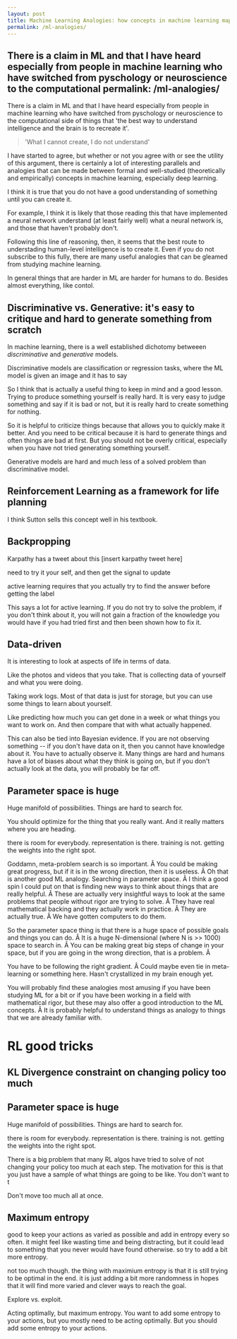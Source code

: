 ```yaml
---
layout: post
title: Machine Learning Analogies: how concepts in machine learning map to everyday life and philosophy
permalink: /ml-analogies/
---
```


There is a claim in ML and that I have heard especially from people in machine 
learning who have switched from pyschology or neuroscience to the computational
permalink: /ml-analogies/
---

There is a claim in ML and that I have heard especially from people in machine 
learning who have switched from pyschology or neuroscience to the computational
side of things that 'the best way to understand intelligence and the brain is 
to recreate it'. 

> 'What I cannot create, I do not understand'

I have started to agree, but whether or not you agree with or see the utility 
of this argument, there is certainly a lot of interesting parallels and analogies
that can be made between formal and well-studied (theoretically and empirically)
concepts in machine learning, especially deep learning.


I think it is true that you do not have a good understanding of something until
you can create it.

For example, I think it is likely that those reading this that have implemented
a neural network understand (at least fairly well) what a neural network is,
and those that haven't probably don't.


Following this line of reasoning, then, it seems that the best route to
understading human-level intelligence is to create it.  Even if you do not
subscribe to this fully, there are many useful analogies that can be gleamed from
studying machine learning.


In general things that are harder in ML are harder for humans to do.  Besides 
almost everything, like contol.



## Discriminative vs. Generative: it's easy to critique and hard to generate something from scratch

In machine learning, there is a well established dichotomy betweeen *discriminative* 
and *generative* models.


Discriminative models are classification or regression tasks, where the ML model
is given an image and it has to say 


So I think that is actually a useful thing to keep in mind and a good lesson.
Trying to produce something yourself is really hard.  It is very easy to judge
something and say if it is bad or not, but it is really hard to create something 
for nothing.

So it is helpful to criticize things because that allows you to quickly make it
better.  And you need to be critical because it is hard to generate things and
often things are bad at first.  But you should not be overly critical, especially
when you have not tried generating something yourself.

Generative models are hard and much less of a solved problem than discriminative
model.  


## Reinforcement Learning as a framework for life planning

I think Sutton sells this concept well in his textbook.



## Backpropping


Karpathy has a tweet about this
[insert karpathy tweet here]


need to try it your self, and then get the signal to update

active learning requires that you actually try to find the answer before getting the label


This says a lot for active learning.  If you do not try to solve the problem,
if you don't think about it, you will not gain a fraction of the knowledge
you would have if you had tried first and then been shown how to fix it.



## Data-driven 

It is interesting to look at aspects of life in terms of data.


Like the photos and videos that you take.  That is collecting data of yourself
and what you were doing.

Taking work logs.  Most of that data is just for storage, but you can use some
things to learn about yourself.

Like predicting how much you can get done in a week or what things you want to work on.
And then compare that with what actually happened.


This can also be tied into Bayesian evidence.  If you are not observing
something -- if you don't have data on it, then you cannot have knowledge
about it.  You have to actually observe it.  Many things are hard and humans
have a lot of biases about what they think is going on, but if you don't
actually look at the data, you will probably be far off.


## Parameter space is huge 

Huge manifold of possibilities.  Things are hard to search for.


You should optimize for the thing that you really want.  And it really 
matters where you are heading. 

there is room for everybody. representation is there. training is not. getting the weights into the right spot.


Goddamn, meta-problem search is so important. Â You could be making great progress, 
but if it is in the wrong direction, then it is useless. Â Oh that is another good 
ML analogy. Searching in parameter space. Â I think a good spin I could put on 
that is finding new ways to think about things that are really helpful. Â These 
are actually very insightful ways to look at the same problems that people 
without rigor are trying to solve. Â They have real mathematical backing and 
they actually work in practice. Â They are actually true. Â We have gotten 
computers to do them.

So the parameter space thing is that there is a huge space of possible goals and
things you can do. Â It is a huge N-dimensional (where N is >> 1000) space to 
search in. Â You can be making great big steps of change in your space, but if 
you are going in the wrong direction, that is a problem. Â 

You have to be following the right gradient. Â Could maybe even tie in 
meta-learning or something here. Hasn't crystallized in my brain enough yet.



You will probably find these analogies most amusing if you have been studying 
ML for a bit or if you have been working in a field with mathematical rigor, 
but these may also offer a good introduction to the ML concepts. Â It is 
probably helpful to understand things as analogy to things that we are already familiar with.





# RL good tricks

## KL Divergence constraint on changing policy too much

## Parameter space is huge 


Huge manifold of possibilities.  Things are hard to search for.






there is room for everybody. representation is there. training is not. getting the weights into the right spot.







There is a big problem that many RL algos have tried to solve of not changing
your policy too much at each step. The motivation for this is that you just have
a sample of what things are going to be like.  You don't want to t

Don't move too much all at once.



## Maximum entropy

good to keep your actions as varied as possible and add in entropy every so often.
it might feel like wasting time and being distracting, but it could lead to something
that you never would have found otherwise.  so try to add a bit more entropy.

not too much though. the thing with maximium entropy is that it is still trying to be
optimal in the end.  it is just adding a bit more randomness in hopes that it will
find more varied and clever ways to reach the goal.


Explore vs. exploit.

Acting optimally, but maximum entropy. You want to add some entropy to your 
actions, but you mostly need to be acting optimally. But you should add some 
entropy to your actions.





